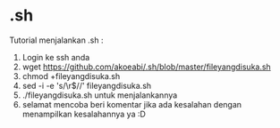 # .sh
Tutorial menjalankan .sh :
1. Login ke ssh anda
2. wget https://github.com/akoeabi/.sh/blob/master/fileyangdisuka.sh
3. chmod +fileyangdisuka.sh
4. sed -i -e 's/\r$//' fileyangdisuka.sh
5. ./fileyangdisuka.sh untuk menjalankannya
6. selamat mencoba beri komentar jika ada kesalahan dengan menampilkan kesalahannya ya :D
